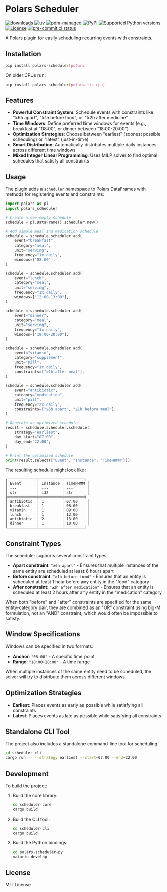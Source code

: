 # Polars Scheduler

[![downloads](https://static.pepy.tech/badge/polars-scheduler/month)](https://pepy.tech/project/polars-scheduler)
[![uv](https://img.shields.io/endpoint?url=https://raw.githubusercontent.com/astral-sh/uv/main/assets/badge/v0.json)](https://github.com/astral-sh/uv)
[![pdm-managed](https://img.shields.io/badge/pdm-managed-blueviolet)](https://pdm.fming.dev)
[![PyPI](https://img.shields.io/pypi/v/polars-scheduler.svg)](https://pypi.org/project/polars-scheduler)
[![Supported Python versions](https://img.shields.io/pypi/pyversions/polars-scheduler.svg)](https://pypi.org/project/polars-scheduler)
[![License](https://img.shields.io/pypi/l/polars-scheduler.svg)](https://pypi.python.org/pypi/polars-scheduler)
[![pre-commit.ci status](https://results.pre-commit.ci/badge/github/lmmx/polars-scheduler/master.svg)](https://results.pre-commit.ci/latest/github/lmmx/polars-scheduler/master)

A Polars plugin for easily scheduling recurring events with constraints.

## Installation

```bash
pip install polars-scheduler[polars]
```

On older CPUs run:

```bash
pip install polars-scheduler[polars-lts-cpu]
```

## Features

- **Powerful Constraint System**: Schedule events with constraints like "≥6h apart", "≥1h before food", or "≥2h after medicine"
- **Time Windows**: Define preferred time windows for events (e.g., breakfast at "08:00", or dinner between "18:00-20:00")
- **Optimization Strategies**: Choose between "earliest" (soonest possible scheduling) or "latest"
  (just-in-time)
- **Smart Distribution**: Automatically distributes multiple daily instances across different time windows
- **Mixed Integer Linear Programming**: Uses MILP solver to find optimal schedules that satisfy all constraints

## Usage

The plugin adds a `scheduler` namespace to Polars DataFrames with methods for registering events and constraints:

```python
import polars as pl
import polars_scheduler

# Create a new empty schedule
schedule = pl.DataFrame().scheduler.new()

# Add simple meal and medication schedule
schedule = schedule.scheduler.add(
    event="breakfast",
    category="meal",
    unit="serving",
    frequency="1x daily",
    windows=["08:00"],
)

schedule = schedule.scheduler.add(
    event="lunch",
    category="meal",
    unit="serving",
    frequency="1x daily",
    windows=["12:00-13:00"],
)

schedule = schedule.scheduler.add(
    event="dinner",
    category="meal",
    unit="serving",
    frequency="1x daily",
    windows=["18:00-20:00"],
)

schedule = schedule.scheduler.add(
    event="vitamin",
    category="supplement",
    unit="pill",
    frequency="1x daily",
    constraints=["≥1h after meal"],
)

schedule = schedule.scheduler.add(
    event="antibiotic",
    category="medication",
    unit="pill",
    frequency="2x daily",
    constraints=["≥6h apart", "≥1h before meal"],
)

# Generate an optimized schedule
result = schedule.scheduler.schedule(
    strategy="earliest",
    day_start="07:00",
    day_end="22:00",
)

# Print the optimized schedule
print(result.select(["Event", "Instance", "TimeHHMM"]))
```

The resulting schedule might look like:

```
┌─────────────┬──────────┬─────────┐
│ Event       ┆ Instance ┆ TimeHHMM │
│ ---         ┆ ---      ┆ ---      │
│ str         ┆ i32      ┆ str      │
╞═════════════╪══════════╪═════════╡
│ antibiotic  ┆ 1        ┆ 07:00    │
│ breakfast   ┆ 1        ┆ 08:00    │
│ vitamin     ┆ 1        ┆ 09:00    │
│ lunch       ┆ 1        ┆ 12:00    │
│ antibiotic  ┆ 2        ┆ 13:00    │
│ dinner      ┆ 1        ┆ 18:00    │
└─────────────┴──────────┴─────────┘
```

## Constraint Types

The scheduler supports several constraint types:

- **Apart constraint**: `"≥6h apart"` - Ensures that multiple instances of the same entity are scheduled at least 6 hours apart
- **Before constraint**: `"≥1h before food"` - Ensures that an entity is scheduled at least 1 hour before any entity in the "food" category
- **After constraint**: `"≥2h after medication"` - Ensures that an entity is scheduled at least 2 hours after any entity in the "medication" category

When both "before" and "after" constraints are specified for the same entity-category pair, they are combined as an "OR" constraint using big-M formulation, not an "AND" constraint, which would often be impossible to satisfy.

## Window Specifications

Windows can be specified in two formats:

- **Anchor**: `"08:00"` - A specific time point
- **Range**: `"18:00-20:00"` - A time range

When multiple instances of the same entity need to be scheduled, the solver will try to distribute them across different windows.

## Optimization Strategies

- **Earliest**: Places events as early as possible while satisfying all constraints
- **Latest**: Places events as late as possible while satisfying all constraints

## Standalone CLI Tool

The project also includes a standalone command-line tool for scheduling:

```bash
cd scheduler-cli
cargo run -- --strategy earliest --start=07:00 --end=22:00
```

## Development

To build the project:

1. Build the core library:
   ```bash
   cd scheduler-core
   cargo build
   ```

2. Build the CLI tool:
   ```bash
   cd scheduler-cli
   cargo build
   ```

3. Build the Python bindings:
   ```bash
   cd polars-scheduler-py
   maturin develop
   ```

## License

MIT License
